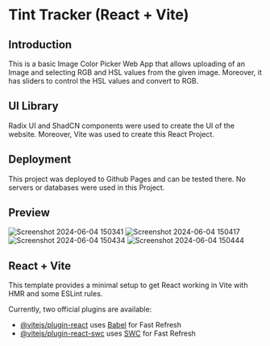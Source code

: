 # Tint Tracker (React + Vite)

## Introduction

This is a basic Image Color Picker Web App that allows uploading of an Image and selecting RGB and HSL values from the given image. Moreover, it has sliders to control the HSL values and convert to RGB.

## UI Library

Radix UI and ShadCN components were used to create the UI of the website. Moreover, Vite was used to create this React Project.

## Deployment

This project was deployed to Github Pages and can be tested there. No servers or databases were used in this Project.

## Preview
![Screenshot 2024-06-04 150341](https://github.com/HasanYahya101/Tint-Tracker-Vite/assets/118683092/37b5c342-f49c-4929-bb81-36593ae96fe8)
![Screenshot 2024-06-04 150417](https://github.com/HasanYahya101/Tint-Tracker-Vite/assets/118683092/f730963f-af4b-4a9a-b0bc-3f5d94046e8f)
![Screenshot 2024-06-04 150434](https://github.com/HasanYahya101/Tint-Tracker-Vite/assets/118683092/f179ac37-b1f3-43aa-9179-d7e735580619)
![Screenshot 2024-06-04 150444](https://github.com/HasanYahya101/Tint-Tracker-Vite/assets/118683092/8c6a1a77-b1b0-41ef-a7cb-a95e7c89a429)


## React + Vite

This template provides a minimal setup to get React working in Vite with HMR and some ESLint rules.

Currently, two official plugins are available:

- [@vitejs/plugin-react](https://github.com/vitejs/vite-plugin-react/blob/main/packages/plugin-react/README.md) uses [Babel](https://babeljs.io/) for Fast Refresh
- [@vitejs/plugin-react-swc](https://github.com/vitejs/vite-plugin-react-swc) uses [SWC](https://swc.rs/) for Fast Refresh
